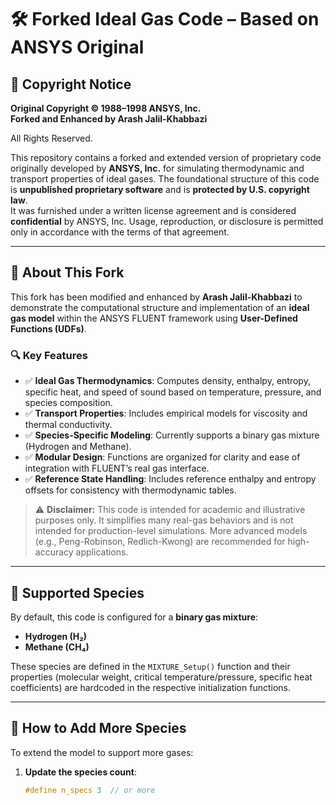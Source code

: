 # 🛠️ Forked Ideal Gas Code – Based on ANSYS Original

## 📄 Copyright Notice

**Original Copyright © 1988–1998 ANSYS, Inc.**  
**Forked and Enhanced by Arash Jalil-Khabbazi**

All Rights Reserved.

This repository contains a forked and extended version of proprietary code originally developed by **ANSYS, Inc.** for simulating thermodynamic and transport properties of ideal gases. The foundational structure of this code is **unpublished proprietary software** and is **protected by U.S. copyright law**.  
It was furnished under a written license agreement and is considered **confidential** by ANSYS, Inc. Usage, reproduction, or disclosure is permitted only in accordance with the terms of that agreement.

---

## 📌 About This Fork

This fork has been modified and enhanced by **Arash Jalil-Khabbazi** to demonstrate the computational structure and implementation of an **ideal gas model** within the ANSYS FLUENT framework using **User-Defined Functions (UDFs)**.

### 🔍 Key Features

- ✅ **Ideal Gas Thermodynamics**: Computes density, enthalpy, entropy, specific heat, and speed of sound based on temperature, pressure, and species composition.
- ✅ **Transport Properties**: Includes empirical models for viscosity and thermal conductivity.
- ✅ **Species-Specific Modeling**: Currently supports a binary gas mixture (Hydrogen and Methane).
- ✅ **Modular Design**: Functions are organized for clarity and ease of integration with FLUENT’s real gas interface.
- ✅ **Reference State Handling**: Includes reference enthalpy and entropy offsets for consistency with thermodynamic tables.

> ⚠️ **Disclaimer:** This code is intended for academic and illustrative purposes only. It simplifies many real-gas behaviors and is not intended for production-level simulations. More advanced models (e.g., Peng-Robinson, Redlich-Kwong) are recommended for high-accuracy applications.

---

## 🧪 Supported Species

By default, this code is configured for a **binary gas mixture**:
- **Hydrogen (H₂)**
- **Methane (CH₄)**

These species are defined in the `MIXTURE_Setup()` function and their properties (molecular weight, critical temperature/pressure, specific heat coefficients) are hardcoded in the respective initialization functions.

---

## 🔧 How to Add More Species

To extend the model to support more gases:

1. **Update the species count**:
   ```c
   #define n_specs 3  // or more
   ```
